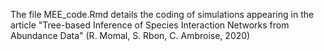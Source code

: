 The file MEE_code.Rmd details the coding of simulations appearing in the article "Tree-based Inference of Species Interaction Networks from Abundance Data" (R. Momal, S. Rbon, C. Ambroise, 2020)
